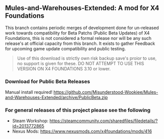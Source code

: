 ## Mules-and-Warehouses-Extended: A mod for X4 Foundations
This branch contains periodic merges of development done for un-released work towards compatibility for  Beta Patchs (Public Beta Updates) of X4 Foundations, this is not considered a formal release nor will be any such release's at official capacity from this branch. It exists to gather Feedback for upcoming game update compatibility and public testing.

> Use of this download is strictly own risk backup save's proior to use, no support is given for these.
> DO NOT ATTEMPT TO USE THIS VERSION ON X4 FOUNDATIONS 3.10 or lower.


### Download for Public Beta Releases 
Manual install required!
https://github.com/Misunderstood-Wookiee/Mules-and-Warehouses-Extended/archive/PublicBeta.zip


### For general releases of this project please see the following
* Steam Workshop: https://steamcommunity.com/sharedfiles/filedetails/?id=2013772865
* Nexus Mods: https://www.nexusmods.com/x4foundations/mods/416
